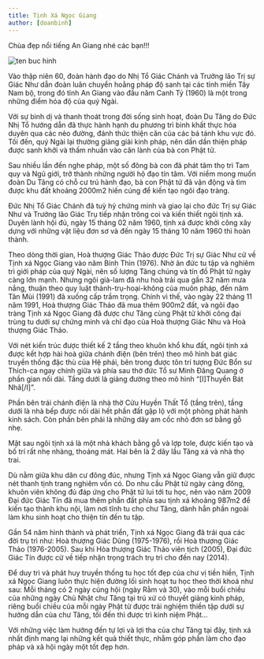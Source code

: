 ```yaml
---
title: Tịnh Xá Ngọc Giang
author: [doanbinh]
---
```


Chùa đẹp nổi tiếng An Giang nhé các bạn!!!

![ten buc hinh](https://mytourcdn.com/upload_images/Image/Minh%20Hoang/An%20giang/Tinh%20xa%20ngoc%20ging/86631593.jpg "ten buc hinh")

Vào thập niên 60, đoàn hành đạo do Nhị Tổ Giác Chánh và Trưởng lão Trị sự Giác Như dẫn đoàn luân chuyển hoằng pháp độ sanh tại các tỉnh miền Tây Nam bộ, trong đó tỉnh An Giang vào đầu năm Canh Tý (1960) là một trong những điểm hóa độ của quý Ngài.

Với sự bình dị và thanh thoát trong đời sống sinh hoạt, đoàn Du Tăng do Đức Nhị Tổ hướng dẫn đã thực hành hạnh du phương trì bình khất thực hóa duyên qua các nẻo đường, đánh thức thiện căn của các bá tánh khu vực đó. Tối đến, quý Ngài lại thường giảng giải kinh pháp, nên dần dần thiện pháp được sanh khởi và thấm nhuần vào căn lành của bà con Phật tử.

Sau nhiều lần đến nghe pháp, một số đông bà con đã phát tâm thọ trì Tam quy và Ngũ giới, trở thành những người hộ đạo tín tâm. Với niềm mong muốn đoàn Du Tăng có chỗ cư trú hành đạo, bà con Phật tử đã vận động và tìm được khu đất khoảng 2000m2 hiến cúng để kiến tạo ngôi đạo tràng.

Đức Nhị Tổ Giác Chánh đã tuỳ hỷ chứng minh và giao lại cho đức Trị sự Giác Như và Trưởng lão Giác Trụ tiếp nhận trông coi và kiến thiết ngôi tịnh xá. Duyên lành hội đủ, ngày 15 tháng 02 năm 1960, tịnh xá được khởi công xây dựng với những vật liệu đơn sơ và đến ngày 15 tháng 10 năm 1960 thì hoàn thành.

Theo dòng thời gian, Hoà thượng Giác Thảo được Đức Trị sự Giác Như cử về Tịnh xá Ngọc Giang vào năm Bính Thìn (1976). Nhờ ân đức tu tập và nghiêm trì giới pháp của quý Ngài, nên số lượng Tăng chúng và tín đồ Phật tử ngày càng lớn mạnh. Nhưng ngôi già-lam đã nhu hoà trải qua gần 32 năm mưa nắng, thuận theo quy luật thành-trụ-hoại-không của muôn pháp, đến năm Tân Mùi (1991) đã xuống cấp trầm trọng. Chính vì thế, vào ngày 22 tháng 11 năm 1991, Hoà thượng Giác Thảo đã mua thêm 900m2 đất, và ngôi đạo tràng Tịnh xá Ngọc Giang đã được chư Tăng cùng Phật tử khởi công đại trùng tu dưới sự chứng minh và chỉ đạo của Hoà thượng Giác Nhu và Hoà thượng Giác Thảo.

Với nét kiến trúc được thiết kế 2 tầng theo khuôn khổ khu đất, ngôi tịnh xá được kết hợp hài hoà giữa chánh điện (bên trên) theo mô hình bát giác truyền thống đặc thù của Hệ phái, bên trong được tôn trí tượng Đức Bổn sư Thích-ca ngay chính giữa và phía sau thờ đức Tổ sư Minh Đăng Quang ở phần gian nối dài. Tầng dưới là giảng đường theo mô hình “[I]Thuyền Bát Nhã[/I]”.

Phần bên trái chánh điện là nhà thờ Cửu Huyền Thất Tổ (tầng trên), tầng dưới là nhà bếp được nối dài hết phần đất gặp lộ với một phòng phát hành kinh sách. Còn phần bên phải là những dãy am cốc nhỏ đơn sơ bằng gỗ nhẹ.

Mặt sau ngôi tịnh xá là một nhà khách bằng gỗ và lợp tole, được kiến tạo và bố trí rất nhẹ nhàng, thoáng mát. Hai bên là 2 dãy lầu Tăng xá và nhà thọ trai.

Dù nằm giữa khu dân cư đông đúc, nhưng Tịnh xá Ngọc Giang vẫn giữ được nét thanh tịnh trang nghiêm vốn có. Do nhu cầu Phật tử ngày càng đông, khuôn viên không đủ đáp ứng cho Phật tử lui tới tu học, nên vào năm 2009 Đại đức Giác Tín đã mua thêm phần đất phía sau tịnh xá khoảng 987m2 để kiến tạo thành khu nội, làm nơi tĩnh tu cho chư Tăng, dành hẳn phần ngoài làm khu sinh hoạt cho thiện tín đến tu tập.

Gần 54 năm hình thành và phát triển, Tịnh xá Ngọc Giang đã trải qua các đời trụ trì như: Hoà thượng Giác Dũng (1975-1976), rồi Hoà thượng Giác Thảo (1976-2005). Sau khi Hòa thượng Giác Thảo viên tịch (2005), Đại đức Giác Tín được cử về tiếp nhận trọng trách trụ trì cho đến nay (2014).

Để duy trì và phát huy truyền thống tu học tốt đẹp của chư vị tiền hiền, Tịnh xá Ngọc Giang luôn thực hiện đường lối sinh hoạt tu học theo thời khoá như sau: Mỗi tháng có 2 ngày cúng hội (ngày Rằm và 30), vào mỗi buổi chiều của những ngày Chủ Nhật chư Tăng tại trú xứ có thuyết giảng kinh pháp, riêng buổi chiều của mỗi ngày Phật tử được trải nghiệm thiền tập dưới sự hướng dẫn của chư Tăng, tối đến thì được trì kinh niệm Phật…

Với những việc làm hướng đến tự lợi và lợi tha của chư Tăng tại đây, tịnh xá nhất định mang lại những kết quả thiết thực, nhằm góp phần làm cho đạo pháp và xã hội ngày một tốt đẹp hơn.

